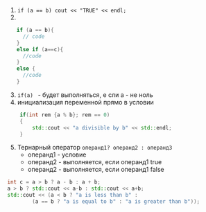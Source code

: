 1. `if (a == b) cout << "TRUE" << endl;`
2.
```cpp
   if (a == b){
     // code
   }
   else if (a==c){
     //code
   }
   else {
     //code
   }
```
3. `if(a) ` - будет выполняться, е сли а - не ноль
4. инициализация переменной прямо в условии
```cpp
    if(int rem {a % b}; rem == 0)
    {
        std::cout << "a divisible by b" << std::endl;
    }
```
5. Тернарный оператор
   `операнд1? операнд2 : операнд3`
   - операнд1 - условие
   - операнд2 - выполняется, если операнд1 true
   - операнд2 - выполняется, если операнд1 false
```cpp
int c = a > b ? a - b : a + b;
a > b ? std::cout << a-b : std::cout << a+b;
std::cout << (a < b ? "a is less than b" :
        (a == b ? "a is equal to b" : "a is greater than b"));
```
